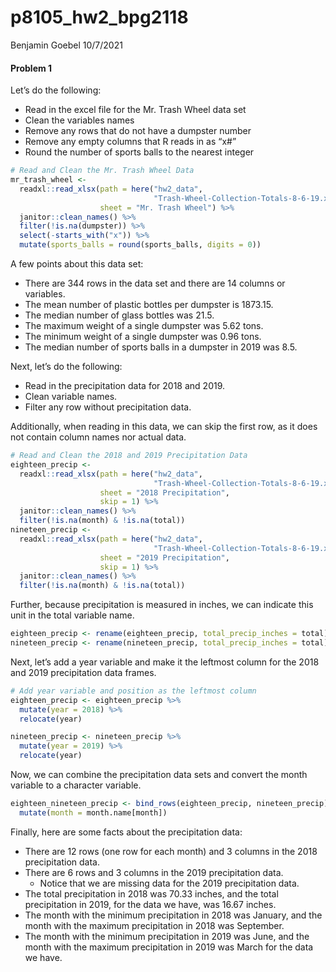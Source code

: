 p8105\_hw2\_bpg2118
================
Benjamin Goebel
10/7/2021

#### **Problem 1**

Let’s do the following:

-   Read in the excel file for the Mr. Trash Wheel data set
-   Clean the variables names
-   Remove any rows that do not have a dumpster number
-   Remove any empty columns that R reads in as “x\#”
-   Round the number of sports balls to the nearest integer

``` r
# Read and Clean the Mr. Trash Wheel Data
mr_trash_wheel <- 
  readxl::read_xlsx(path = here("hw2_data",
                                "Trash-Wheel-Collection-Totals-8-6-19.xlsx"),
                    sheet = "Mr. Trash Wheel") %>%
  janitor::clean_names() %>%
  filter(!is.na(dumpster)) %>%
  select(-starts_with("x")) %>%
  mutate(sports_balls = round(sports_balls, digits = 0))
```

A few points about this data set:

-   There are 344 rows in the data set and there are 14 columns or
    variables.
-   The mean number of plastic bottles per dumpster is 1873.15.
-   The median number of glass bottles was 21.5.
-   The maximum weight of a single dumpster was 5.62 tons.
-   The minimum weight of a single dumpster was 0.96 tons.
-   The median number of sports balls in a dumpster in 2019 was 8.5.

Next, let’s do the following:

-   Read in the precipitation data for 2018 and 2019.  
-   Clean variable names.
-   Filter any row without precipitation data.

Additionally, when reading in this data, we can skip the first row, as
it does not contain column names nor actual data.

``` r
# Read and Clean the 2018 and 2019 Precipitation Data
eighteen_precip <- 
  readxl::read_xlsx(path = here("hw2_data",
                                "Trash-Wheel-Collection-Totals-8-6-19.xlsx"),
                    sheet = "2018 Precipitation",
                    skip = 1) %>%
  janitor::clean_names() %>%
  filter(!is.na(month) & !is.na(total))
nineteen_precip <- 
  readxl::read_xlsx(path = here("hw2_data",
                                "Trash-Wheel-Collection-Totals-8-6-19.xlsx"),
                    sheet = "2019 Precipitation",
                    skip = 1) %>%
  janitor::clean_names() %>%
  filter(!is.na(month) & !is.na(total))
```

Further, because precipitation is measured in inches, we can indicate
this unit in the total variable name.

``` r
eighteen_precip <- rename(eighteen_precip, total_precip_inches = total)
nineteen_precip <- rename(nineteen_precip, total_precip_inches = total)
```

Next, let’s add a year variable and make it the leftmost column for the
2018 and 2019 precipitation data frames.

``` r
# Add year variable and position as the leftmost column
eighteen_precip <- eighteen_precip %>%
  mutate(year = 2018) %>%
  relocate(year)

nineteen_precip <- nineteen_precip %>%
  mutate(year = 2019) %>%
  relocate(year)
```

Now, we can combine the precipitation data sets and convert the month
variable to a character variable.

``` r
eighteen_nineteen_precip <- bind_rows(eighteen_precip, nineteen_precip) %>%
  mutate(month = month.name[month])
```

Finally, here are some facts about the precipitation data:

-   There are 12 rows (one row for each month) and 3 columns in the 2018
    precipitation data.
-   There are 6 rows and 3 columns in the 2019 precipitation data.
    -   Notice that we are missing data for the 2019 precipitation data.
-   The total precipitation in 2018 was 70.33 inches, and the total
    precipitation in 2019, for the data we have, was 16.67 inches.
-   The month with the minimum precipitation in 2018 was January, and
    the month with the maximum precipitation in 2018 was September.
-   The month with the minimum precipitation in 2019 was June, and the
    month with the maximum precipitation in 2019 was March for the data
    we have.
